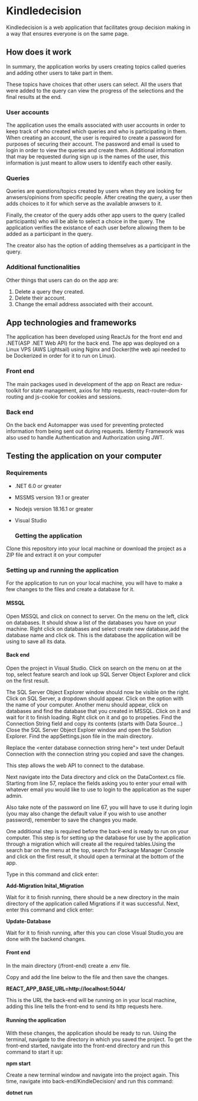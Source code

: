 # Kindledecision
Kindledecision is a web application that facilitates group decision making in a way that ensures everyone is on the same page. 

## How does it work
In summary, the application works by users creating topics called queries and adding other users to take part in them. 

These topics have choices that other users can select. All the users that were added to the query can view the progress of the selections and the final results at the end.

  ### User accounts
The application uses the emails associated with user accounts in order to keep track of who created which queries and who is participating in them. When creating an account, the user is required to create a password for purposes of securing their account. The password and email is used to login in order to view the queries and create them. Additional information that may be requested during sign up is the names of the user, this information is just meant to allow users to identify each other easily. 

  ### Queries
Queries are questions/topics created by users when they are looking for anwsers/opinions from specific people. After creating the query, a user then adds choices to it for which serve as the available anwsers to it. 

Finally, the creator of the query adds other app users to the query (called participants) who will be able to select a choice in the query. The application verifies the existance of each user before allowing them to be added as a participant in the query.

The creator also has the option of adding themselves as a participant in the query.

  ### Additional functionalities
Other things that users can do on the app are:
  1. Delete  a query they created.
  2. Delete their account.
  3. Change the email address associated with their account.

## App technologies and frameworks

The application has been developed using ReactJs for the front end and .NET(ASP .NET Web API) for the back end. The app was deployed on a Linux VPS (AWS Lightsail) using Nginx and Docker(the web api needed to be Dockerized in order for it to run on Linux). 

  ### Front end
The main packages used in development of the app on React are redux-toolkit for state management, axios for http requests, react-router-dom for
routing and js-cookie for cookies and sessions.

  ### Back end
On the back end Automapper was used for preventing protected information from being sent out during requests. Identity Framework was also used to handle Authentication and Authorization using JWT.  

## Testing the application on your computer

  ### Requirements 
- .NET 6.0 or greater
- MSSMS version 19.1 or greater
- Nodejs version 18.16.1 or greater
- Visual Studio

  ### Getting the application
Clone this repository into your local machine or download the project as a ZIP file and extract it on your computer

  ### Setting up and running the application
For the application to run on your local machine, you will have to make a few changes to the files and create a database for it. 

  #### MSSQL
Open MSSQL and click on connect to server. On the menu on the left, click on databases. It should show a list of the databases you have on your machine. Right click on databases and select create new database,add the database name and click ok. This is the database the application will be using to save all its data.

  #### Back end

Open the project in Visual Studio. Click on search on the menu on at the top, select feature search and look up SQL Server Object Explorer and click on the first result. 

The SQL Server Object Explorer window should now be visible on the right. Click on SQL Server, a dropdown should appear. Click on the option with the name of your computer. Another menu should appear, click on databases and find the database that you  created in MSSQL.
Click on it and wait for it to finish loading. Right click on it and go to propeties. Find the Connection String field and copy its contents (starts with Data Source...)
Close the SQL Server Object Exploer window and open the Solution Explorer. Find the appSettings.json file in the main directory. 

Replace the <enter database connection string here"> text under Default Connection with the connection string you copied and save the changes.  

This step allows the web API to connect to the database.

Next navigate into the Data directory and click on the DataContext.cs file. Starting from line 57, replace the fields asking you to enter your email with whatever email you would like to use to login to the application as the super admin.

Also take note of the password on line 67, you will have to use it during login (you may also change the default value if you wish to use another password), remember to save the changes you made. 

One additional step is required before the back-end is ready to run on your computer. This step is for setting up the database for use by the application through a migration which will create all the required tables.Using the search bar on the menu at the top, search for Package Manager Console and click on the first result, it should open a terminal at the bottom of the app. 

Type in this command and click enter:

**Add-Migration Inital_Migration** 

Wait for it to finish running, there should be a new directory in the main directory of the application called Migrations if it was successful. Next, enter this command and click enter: 

**Update-Database**

Wait for it to finish running, after this you can close Visual Studio,you are done with the backend changes.

   #### Front end 

In the main directory (/front-end) create a .env file.

Copy and add the line below to the file and then save the changes.

**REACT_APP_BASE_URL=http://localhost:5044/**

This is the URL the back-end will be running on in your local machine, adding this line tells the front-end to send its http requests here.

   #### Running the application

With these changes, the application should be ready to run.
Using the terminal, navigate to the directory in which you saved the project. To get the front-end started, navigate into the front-end directory and run this command to start it up:

**npm start**

Create a new terminal window and navigate into the project again. This time, navigate into back-end/KindleDecision/ and run this command:

**dotnet run** 



